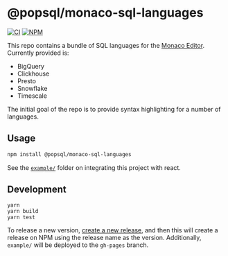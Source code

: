 # @popsql/monaco-sql-languages

[![CI](https://github.com/popsql/monaco-sql-languages/actions/workflows/ci.yml/badge.svg?branch=main&event=push)](https://github.com/popsql/monaco-sql-languages/actions/workflows/ci.yml)
[![NPM](https://img.shields.io/npm/v/@popsql/monaco-sql-languages)](https://www.npmjs.com/package/@popsql/monaco-sql-languages)

This repo contains a bundle of SQL languages for the
[Monaco Editor](https://microsoft.github.io/monaco-editor/). Currently provided is:

* BigQuery
* Clickhouse
* Presto
* Snowflake
* Timescale

The initial goal of the repo is to provide syntax highlighting for a number of languages.

## Usage

```bash
npm install @popsql/monaco-sql-languages
```

See the [`example/`](example/README.md) folder on integrating this project with react.

## Development

```
yarn
yarn build
yarn test
```

To release a new version, [create a new release](https://docs.github.com/en/repositories/releasing-projects-on-github/managing-releases-in-a-repository#creating-a-release), and then this will create a release
on NPM using the release name as the version. Additionally, `example/` will be deployed
to the `gh-pages` branch.
